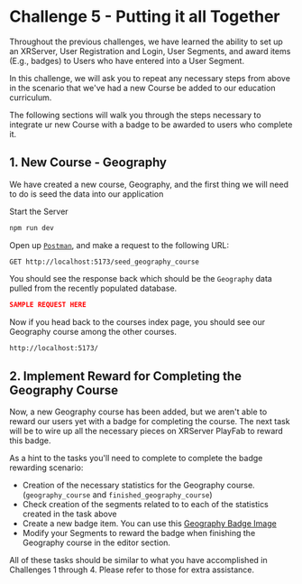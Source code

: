 # Challenge 5 - Putting it all Together

Throughout the previous challenges, we have learned the ability to set up an XRServer,
User Registration and Login, User Segments, and award items (E.g., badges) to
Users who have entered into a User Segment.

In this challenge, we will ask you to repeat any necessary steps from above in
the scenario that we've had a new Course be added to our education curriculum.

The following sections will walk you through the steps necessary to integrate
 ur new Course with a badge to be awarded to users who complete it.

## 1. New Course - Geography

We have created a new course, Geography, and the first thing we will need to do
is seed the data into our application

Start the Server

```bash
npm run dev
```

Open up [`Postman`](https://www.postman.com/), and make a request to the
following URL:

```
GET http://localhost:5173/seed_geography_course
```

You should see the response back which should be the  `Geography` data pulled
 from the recently populated database.

<!-- ! TODO -->
```json
SAMPLE REQUEST HERE
```
<!-- ! -->

Now if you head back to the courses index page, you should see our Geography
 course among the other courses.

```bash
http://localhost:5173/
```

## 2. Implement Reward for Completing the Geography Course

Now, a new Geography course has been added, but we aren't able to reward our users
yet with a badge for completing the course. The next task will be to wire up all
the necessary pieces on XRServer PlayFab to reward this badge.

As a hint to the tasks you'll need to complete to complete the badge rewarding
scenario:

- Creation of the necessary statistics for the Geography course. (`geography_course`
 and `finished_geography_course`)
- Check creation of the segments related to to each of the statistics created in
the task above
- Create a new badge item. You can use this [Geography Badge Image]()
- Modify your Segments to reward the badge when finishing the Geography course
in the editor section.

All of these tasks should be similar to what you have accomplished in Challenges
1 through 4. Please refer to those for extra assistance.

